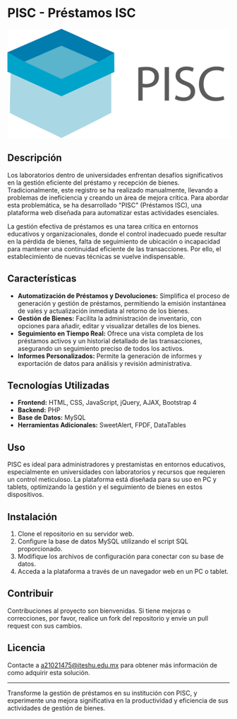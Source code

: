 # PISC - Préstamos ISC
![Descripción Alternativa](/img/PISCOficialGrande.png)
## Descripción

Los laboratorios dentro de universidades enfrentan desafíos significativos en la gestión eficiente del préstamo y recepción de bienes. Tradicionalmente, este registro se ha realizado manualmente, llevando a problemas de ineficiencia y creando un área de mejora crítica. Para abordar esta problemática, se ha desarrollado "PISC" (Préstamos ISC), una plataforma web diseñada para automatizar estas actividades esenciales.

La gestión efectiva de préstamos es una tarea crítica en entornos educativos y organizacionales, donde el control inadecuado puede resultar en la pérdida de bienes, falta de seguimiento de ubicación o incapacidad para mantener una continuidad eficiente de las transacciones. Por ello, el establecimiento de nuevas técnicas se vuelve indispensable.

## Características

- **Automatización de Préstamos y Devoluciones:** Simplifica el proceso de generación y gestión de préstamos, permitiendo la emisión instantánea de vales y actualización inmediata al retorno de los bienes.
- **Gestión de Bienes:** Facilita la administración de inventario, con opciones para añadir, editar y visualizar detalles de los bienes.
- **Seguimiento en Tiempo Real:** Ofrece una vista completa de los préstamos activos y un historial detallado de las transacciones, asegurando un seguimiento preciso de todos los activos.
- **Informes Personalizados:** Permite la generación de informes y exportación de datos para análisis y revisión administrativa.

## Tecnologías Utilizadas

- **Frontend:** HTML, CSS, JavaScript, jQuery, AJAX, Bootstrap 4
- **Backend:** PHP
- **Base de Datos:** MySQL
- **Herramientas Adicionales:** SweetAlert, FPDF, DataTables

## Uso

PISC es ideal para administradores y prestamistas en entornos educativos, especialmente en universidades con laboratorios y recursos que requieren un control meticuloso. La plataforma está diseñada para su uso en PC y tablets, optimizando la gestión y el seguimiento de bienes en estos dispositivos.

## Instalación

1. Clone el repositorio en su servidor web.
2. Configure la base de datos MySQL utilizando el script SQL proporcionado.
3. Modifique los archivos de configuración para conectar con su base de datos.
4. Acceda a la plataforma a través de un navegador web en un PC o tablet.

## Contribuir

Contribuciones al proyecto son bienvenidas. Si tiene mejoras o correcciones, por favor, realice un fork del repositorio y envíe un pull request con sus cambios.

## Licencia

Contacte a a21021475@iteshu.edu.mx para obtener más información de como adquirir esta solución.

---

Transforme la gestión de préstamos en su institución con PISC, y experimente una mejora significativa en la productividad y eficiencia de sus actividades de gestión de bienes.
